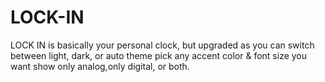 # LOCK-IN
LOCK IN is basically your personal clock, but upgraded as you can switch between light, dark, or auto theme pick any accent color &amp; font size you want show only analog,only digital, or both.
